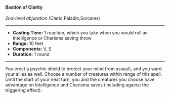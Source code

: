 #### Bastion of Clarity
*2nd-level abjuration* (Cleric,Paladin,Sorcerer)
___
- **Casting Time:** 1 reaction, which you take when you would roll an Intelligence or Charisma saving throw
- **Range:** 10 feet
- **Components:** V, S
- **Duration:** 1 round
---
You erect a psychic shield to protect your mind
from assault, and you ward your allies as well.
Choose a number of creatures within range of this
spell. Until the start of your next turn, you and the
creatures you choose have advantage on
Intelligence and Charisma saves (including against
the triggering effect).
